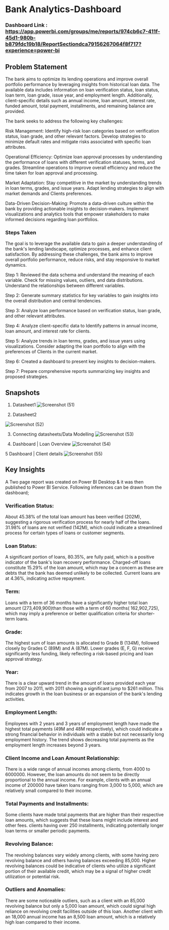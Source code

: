 
# Bank Analytics-Dashboard

### Dashboard Link : https://app.powerbi.com/groups/me/reports/974cb6c7-411f-45d1-980b-b879fdc19b18/ReportSectiondca79156267064f8f717?experience=power-bi

## Problem Statement

The bank aims to optimize its lending operations and improve overall portfolio performance by leveraging insights from historical loan data. The available data includes information on loan verification status, loan status, loan term, loan grade, issue year, and employment length. Additionally, client-specific details such as annual income, loan amount, interest rate, funded amount, total payment, installments, and remaining balance are provided.

The bank seeks to address the following key challenges:

Risk Management:
Identify high-risk loan categories based on verification status, loan grade, and other relevant factors.
Develop strategies to minimize default rates and mitigate risks associated with specific loan attributes.

Operational Efficiency:
Optimize loan approval processes by understanding the performance of loans with different verification statuses, terms, and grades.
Streamline operations to improve overall efficiency and reduce the time taken for loan approval and processing.

Market Adaptation:
Stay competitive in the market by understanding trends in loan terms, grades, and issue years.
Adapt lending strategies to align with market demands and Clients preferences.

Data-Driven Decision-Making:
Promote a data-driven culture within the bank by providing actionable insights to decision-makers.
Implement visualizations and analytics tools that empower stakeholders to make informed decisions regarding loan portfolios.


### Steps Taken

The goal is to leverage the available data to gain a deeper understanding of the bank's lending landscape, optimize processes, and enhance client satisfaction. By addressing these challenges, the bank aims to improve overall portfolio performance, reduce risks, and stay responsive to market dynamics.

Step 1:
Reviewed the data schema and understand the meaning of each variable.
Check for missing values, outliers, and data distributions.
Understand the relationships between different variables.

Step 2:
Generate summary statistics for key variables to gain insights into the overall distribution and central tendencies.

Step 3:
Analyze loan performance based on verification status, loan grade, and other relevant attributes.

Step 4:
Analyze client-specific data to 
Identify patterns in annual income, loan amount, and interest rate for clients.

Step 5:
Analyze trends in loan terms, grades, and issue years using visualizations.
Consider adapting the loan portfolio to align with the preferences of Clients in the current market.

Step 6:
Created a  dashboard  to present key insights to decision-makers.

Step 7:
Prepare comprehensive reports summarizing key insights and proposed strategies.

## Snapshots

1. Datasheet1
![Screenshot (51)](https://github.com/GBsuraj/Project/assets/99246520/77aa5ec6-7668-46c4-ad52-bd457997dc97)

2. Datasheet2

![Screenshot (52)](https://github.com/GBsuraj/Project/assets/99246520/017b59bc-77f8-4b5f-b857-f44b97d87a1e)

3. Connecting datasheets/Data Modelling
![Screenshot (53)](https://github.com/GBsuraj/Project/assets/99246520/41c63075-e32c-4c55-9d03-1c771a7134c6)

4. Dashboard | Loan Overview
![Screenshot (54)](https://github.com/GBsuraj/Project/assets/99246520/56c827b2-9f39-4326-a162-bd6df64ce581)

5 Dashboard | Client details
![Screenshot (55)](https://github.com/GBsuraj/Project/assets/99246520/393994cd-bef7-4170-a34b-e3522b45475d)

## Key Insights

A Two page report was created on Power BI Desktop & it was then published to Power BI Service.
Following inferences can be drawn from the dashboard;

### Verification Status:
About 45.38% of the total loan amount has been verified (202M), suggesting a rigorous verification process for nearly half of the loans.
31.98% of loans are not verified (142M), which could indicate a streamlined process for certain types of loans or customer segments.

### Loan Status:
A significant portion of loans, 80.35%, are fully paid, which is a positive indicator of the bank's loan recovery performance.
Charged-off loans constitute 15.29% of the loan amount, which may be a concern as these are debts that the bank has deemed unlikely to be collected.
Current loans are at 4.36%, indicating active repayment.

### Term:

Loans with a term of 36 months have a significantly higher total loan amount (273,409,900)than those with a term of 60 months(
162,902,725), which may imply a preference or better qualification criteria for shorter-term loans.

### Grade:
The highest sum of loan amounts is allocated to Grade B (134M), followed closely by Grades C (89M) and A (87M). Lower grades (E, F, G) receive significantly less funding, likely reflecting a risk-based pricing and loan approval strategy.

### Year:

There is a clear upward trend in the amount of loans provided each year from 2007 to 2011, with 2011 showing a significant jump to $261 million. This indicates growth in the loan business or an expansion of the bank's lending activities.

### Employment Length:
Employees with 2 years and 3 years of employment length have made the highest total payments (49M and 48M respectively), which could indicate a strong financial behavior in individuals with a stable but not necessarily long employment history.
The trend shows decreasing total payments as the employment length increases beyond 3 years.

### Client Income and Loan Amount Relationship:

There is a wide range of annual incomes among clients, from 
4000 to 6000000. However, the loan amounts do not seem to be directly proportional to the annual income. For example, clients with an annual income of 
200000 have taken loans ranging from
3,000 to 5,000, which are relatively small compared to their income.

### Total Payments and Installments:

Some clients have made total payments that are higher than their respective loan amounts, which suggests that these loans might include interest and other fees.
clients having over 250 installments, indicating potentially longer loan terms or smaller periodic payments.

### Revolving Balance:

The revolving balances vary widely among clients, with some having zero revolving balance and others having balances exceeding 85,000. Higher revolving balances could be indicative of clients who utilize a significant portion of their available credit, which may be a signal of higher credit utilization or potential risk.

### Outliers and Anomalies:

There are some noticeable outliers, such as a client with an 85,000 revolving balance but only a
5,000 loan amount, which could signal high reliance on revolving credit facilities outside of this loan.
Another client with an 18,000 annual income has an
8,500 loan amount, which is a relatively high loan compared to their income.
